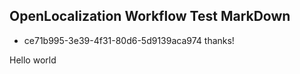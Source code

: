 ## OpenLocalization Workflow Test MarkDown
* ce71b995-3e39-4f31-80d6-5d9139aca974 
thanks!

Hello world